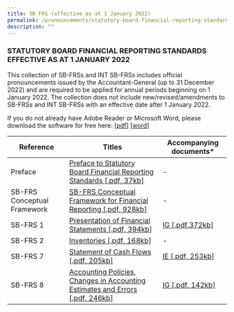 ```yaml
---
title: SB FRS (effective as at 1 January 2022)
permalink: /pronouncements/statutory-board-financial-reporting-standards-sb-frs/current/
description: ""
---
```

### STATUTORY BOARD FINANCIAL REPORTING STANDARDS EFFECTIVE AS AT 1 JANUARY 2022

  

This collection of SB-FRSs and INT SB-FRSs includes official pronouncements issued by the Accountant-General (up to 31 December 2022) and are required to be applied for annual periods beginning on 1 January 2022. The collection does not include new/revised/amendments to SB-FRSs and INT SB-FRSs with an effective date after 1 January 2022.

If you do not already have Adobe Reader or Microsoft Word, please download the software for free here: [\[pdf\]](http://www.adobe.com/products/acrobat/readstep2.html) [\[word\]](http://www.microsoft.com/downloads/details.aspx?FamilyID=95e24c87-8732-48d5-8689-ab826e7b8fdf&DisplayLang=en)



| Reference | Titles | Accompanying documents\* |
| -------- | -------- | -------- |
| Preface | [Preface to Statutory Board Financial Reporting Standards [.pdf, 37kb]](/files/Docs/Default%20Source/Sb%20Frs/Effective%20As%20At%201%20January%202022/sb-frs_preface.pdf) | \- |
| SB-FRS Conceptual Framework | [SB-FRS Conceptual Framework for Financial Reporting [.pdf, 928kb]](/files/Docs/Default%20Source/Sb%20Frs/Effective%20As%20At%201%20January%202022/sb-frs-conceptual-framework.pdf) | \- |
| SB-FRS 1 | [Presentation of Financial Statements [.pdf, 394kb]](/files/Docs/Default%20Source/Sb%20Frs/Effective%20As%20At%201%20January%202022/sb-frs_1_(2022).pdf) | [IG [.pdf,372kb]](/files/Docs/Default%20Source/Sb%20Frs/Effective%20As%20At%201%20January%202022/sb-frs_1_ig_(2022).pdf) |
| SB-FRS 2 | [Inventories [.pdf, 168kb]](/files/Docs/Default%20Source/Sb%20Frs/Effective%20As%20At%201%20January%202022/sb-frs_2_(2022).pdf) | \- |
| SB-FRS 7 | [Statement of Cash Flows [.pdf, 205kb]](/files/Docs/Default%20Source/Sb%20Frs/Effective%20As%20At%201%20January%202022/sb-frs_7_(2022).pdf) | [IE [.pdf, 253kb]](/files/Docs/Default%20Source/Sb%20Frs/Effective%20As%20At%201%20January%202022/sb-frs_7_ie_(2022).pdf) |
| SB-FRS 8 | [Accounting Policies, Changes in Accounting Estimates and Errors [.pdf, 246kb]](/files/Docs/Default%20Source/Sb%20Frs/Effective%20As%20At%201%20January%202022/sb-frs_8_(2022).pdf) | [IG [.pdf, 142kb]](/files/Docs/Default%20Source/Sb%20Frs/Effective%20As%20At%201%20January%202022/sb-frs_8_ig_(2022).pdf) |